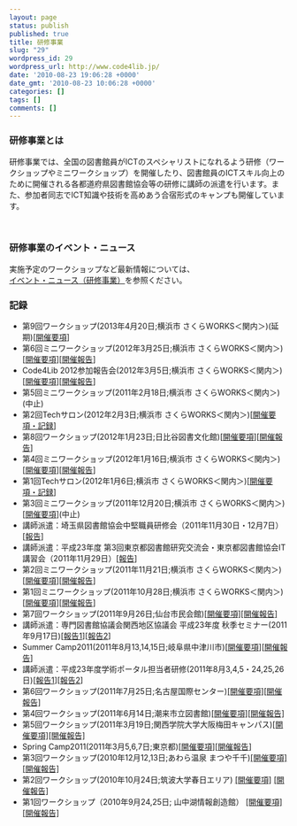 ```yaml
---
layout: page
status: publish
published: true
title: 研修事業
slug: "29"
wordpress_id: 29
wordpress_url: http://www.code4lib.jp/
date: '2010-08-23 19:06:28 +0000'
date_gmt: '2010-08-23 10:06:28 +0000'
categories: []
tags: []
comments: []
---
```

<h3>研修事業とは</h3>
<div id="_mcePaste">研修事業では、全国の図書館員がICTのスペシャリストになれるよう研修（ワークショップやミニワークショップ）を開催したり、図書館員のICTスキル向上のために開催される各都道府県図書館協会等の研修に講師の派遣を行います。また、参加者同志でICT知識や技術を高めあう合宿形式のキャンプも開催しています。</div>
<p>&nbsp;</p>
<h3>研修事業のイベント・ニュース</h3>
<p>実施予定のワークショップなど最新情報については、<br />
<a href="http://www.code4lib.jp/category/instructions/">イベント・ニュース（研修事業）</a>を参照ください。</p>
<h3>記録</h3>
<ul>
<li>第9回ワークショップ(2013年4月20日;横浜市 さくらWORKS＜関内＞)(延期)[<a href="http://www.code4lib.jp/2013/02/1118">開催要項</a>]</li>
<li>第6回ミニワークショップ(2012年3月25日;横浜市 さくらWORKS＜関内＞)[<a href="http://www.code4lib.jp/2012/02/977">開催要項</a>][<a title="開催報告" href="http://www.code4lib.jp/2012/03/1037">開催報告</a>]</li>
<li>Code4Lib 2012参加報告会(2012年3月5日;横浜市 さくらWORKS＜関内＞)[<a href="http://www.code4lib.jp/2012/02/947">開催要項</a>][<a href="http://www.code4lib.jp/2012/03/1000">開催報告</a>]</li>
<li>第5回ミニワークショップ(2011年2月18日;横浜市 さくらWORKS＜関内＞)(中止)</li>
<li>第2回Techサロン(2012年2月3日;横浜市 さくらWORKS＜関内＞)[<a href="http://www.code4lib.jp/2012/01/906">開催要項・記録</a>]</li>
<li>第8回ワークショップ(2012年1月23日;日比谷図書文化館)[<a href="http://www.code4lib.jp/2011/12/684">開催要項</a>][<a href="http://www.code4lib.jp/2012/01/920">開催報告</a>]</li>
<li>第4回ミニワークショップ(2012年1月16日;横浜市 さくらWORKS＜関内＞)[<a href="http://www.code4lib.jp/2011/12/750">開催要項</a>][<a title="開催報告" href="http://www.code4lib.jp/2012/04/1041">開催報告</a>]</li>
<li>第1回Techサロン(2012年1月6日;横浜市 さくらWORKS＜関内＞)[<a href="http://www.code4lib.jp/2011/12/733">開催要項・記録</a>]</li>
<li>第3回ミニワークショップ(2011年12月20日;横浜市 さくらWORKS＜関内＞)[<a href="http://www.code4lib.jp/2011/12/706">開催要項</a>](中止)</li>
<li>講師派遣：埼玉県図書館協会中堅職員研修会（2011年11月30日・12月7日）[<a href="http://www.code4lib.jp/2012/01/677">報告</a>]</li>
<li>講師派遣：平成23年度 第3回東京都図書館研究交流会・東京都図書館協会IT講習会（2011年11月29日）[<a href="http://www.code4lib.jp/2011/11/670">報告</a>]</li>
<li>第2回ミニワークショップ(2011年11月21日;横浜市 さくらWORKS＜関内＞)[<a href="http://www.code4lib.jp/2011/11/626">開催要項</a>][<a href="http://www.code4lib.jp/2011/11/642">開催報告</a>]</li>
<li>第1回ミニワークショップ(2011年10月28日;横浜市 さくらWORKS＜関内＞)[<a href="http://www.code4lib.jp/2011/10/591">開催要項</a>][<a href="http://www.code4lib.jp/2011/11/633">開催報告</a>]</li>
<li>第7回ワークショップ(2011年9月26日;仙台市民会館)<a href="http://www.code4lib.jp/2011/09/526">[開催要項]</a><a href="http://www.code4lib.jp/2011/09/559">[開催報告]</a></li>
<li>講師派遣：専門図書館協議会関西地区協議会 平成23年度 秋季セミナー(2011年9月17日)[<a href="http://d.hatena.ne.jp/josei002-10/20110812/1313116194">報告1</a>][<a href="http://d.hatena.ne.jp/josei002-10/20110919/1316439622">報告2</a>]</li>
<li>Summer Camp2011(2011年8月13,14,15日;岐阜県中津川市)[<a href="http://www.code4lib.jp/2011/07/505">開催要項</a>][<a href="http://d.hatena.ne.jp/josei002-10/20110819/1313762610">開催報告</a>]</li>
<li>講師派遣：平成23年度学術ポータル担当者研修(2011年8月3,4,5・24,25,26日)[<a href="http://d.hatena.ne.jp/josei002-10/20110731/1312129624">報告1</a>][<a href="http://d.hatena.ne.jp/josei002-10/20110919/1316439622">報告2</a>]</li>
<li>第6回ワークショップ(2011年7月25日;名古屋国際センター)<a href="http://www.code4lib.jp/2011/07/485">[開催要項]</a><a href="http://d.hatena.ne.jp/josei002-10/20110728/1311816868">[開催報告]</a></li>
<li>第4回ワークショップ(2011年6月14日;潮来市立図書館)<a href="http://www.code4lib.jp/2011/05/444">[開催要項]</a><a href="http://d.hatena.ne.jp/josei002-10/20110621/1308653589">[開催報告]</a></li>
<li>第5回ワークショップ(2011年3月19日;関西学院大学大阪梅田キャンパス)<a href="http://www.code4lib.jp/2011/03/433">[開催要項]</a><a href="http://d.hatena.ne.jp/josei002-10/20110411/1302492063">[開催報告]</a></li>
<li>Spring Camp2011(2011年3月5,6,7日;東京都)[<a href="http://www.code4lib.jp/2011/01/360">開催要項</a>][<a href="http://d.hatena.ne.jp/josei002-10/20110318/1300448576">開催報告</a>]</li>
<li>第3回ワークショップ(2010年12月12,13日;あわら温泉 まつや千千)<a href="http://www.code4lib.jp/2010/11/210">[開催要項]</a><a href="http://d.hatena.ne.jp/josei002-10/20101213/1292251500">[開催報告]</a></li>
<li>第2回ワークショップ(2010年10月24日;筑波大学春日エリア) <a href="http://www.code4lib.jp/2010/10/175">[開催要項]</a> <a href="http://d.hatena.ne.jp/josei002-10/20101025/1288003806">[開催報告]</a></li>
<li>第1回ワークショップ（2010年9月24,25日; 山中湖情報創造館） <a href="http://d.hatena.ne.jp/josei002-10/20100907/1283816826">[開催要項]</a><a href="http://d.hatena.ne.jp/josei002-10/20100927/1285576586">[開催報告]</a></li>
</ul>
